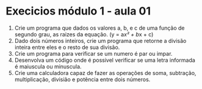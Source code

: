 # Execicios módulo 1 - aula 01

1. Crie um programa que dados os valores a, b, e c de uma função de segundo grau, as raizes da equação. (y = a*x² + b*x + c)
2. Dado dois números inteiros, crie um programa que retorne a divisão inteira entre eles e o resto de sua divisão.
3. Crie um programa para verificar se um numero é par ou impar.
4. Desenvolva um código onde é possivel verificar se uma letra informada é maiuscula ou minuscula.
5. Crie uma calculadora capaz de fazer as operações de soma, subtração, multiplicação, divisião e potência entre dois números.